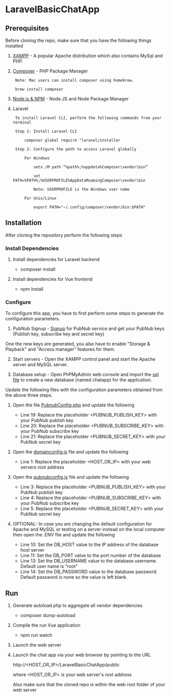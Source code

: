 # LaravelBasicChatApp

## Prerequisites

Before cloning the repo, make sure that you have the following things installed

1. [XAMPP](https://www.apachefriends.org/download.html) - A popular Apache distribution which also contains MySql and PHP. 

2. [Composer](https://getcomposer.org/) - PHP Package Manager

        Note: Mac users can install composer using homebrew.
        
        brew install composer 

3. [Node.js & NPM](https://nodejs.org/en/) - Node.JS and Node Package Manager

4. Laravel

        To install Laravel CLI, perform the following commands from your terminal
        
        Step 1: Install Laravel CLI
        
            composer global require "laravel/installer
            
        Step 2: Configure the path to access Laravel globally
    
            For Windows
            
                setx /M path “%path%;%appdata%Composer\vendor\bin”
    
                set PATH=%PATH%;%USERPROFILE%AppDataRoamingComposer\vendor\bin
    
                Note: USERPROFILE is the Windows user name
                
            For Unix/Linux
            
                export PATH="~/.config/composer/vendor/bin:$PATH"
    

## Installation

After cloning the repository perform the following steps

### Install Dependencies

1. Install dependencies for Laravel backend

    -   composer install
    
2. Install dependencies for Vue frontend

    -   npm install
    
### Configure 

To configure this app, you have to first perform some steps to generate the configuration parameters.

1. PubNub Signup - [Signup](https://dashboard.pubnub.com/signup) for PubNub service and get your PubNub keys (Publish key, subscribe key and secret key)

One the new keys are generated, you also have to enable "Storage & Playback" and "Access manager" features for them.  

2. Start servers - Open the XAMPP control panel and start the Apache server and MySQL server. 

3. Database setup -  Open PhPMyAdmin web console and import the [sql file](chatapp.sql) to create a new database (named chatapp) for the application. 

Update the following files with the configuration parameters obtained from the above three steps.

    
1. Open the file [PubnubConfig.php](/app/PubnubConfig.php) and update the following

    -   Line 19: Replace the placeholder <PUBNUB_PUBLISH_KEY> with your PubNub publish key
    -   Line 20: Replace the placeholder <PUBNUB_SUBSCRIBE_KEY> with your PubNub subscribe key
    -   Line 21: Replace the placeholder <PUBNUB_SECRET_KEY> with your PubNub secret key

2. Open the [domainconfig.js](resources/js/domainconfig.js) file and update the following

    -   Line 1: Replace the placeholder <HOST_OR_IP> with your web servers root address
    
3. Open the [pubnubconfig.js](resources/js/pubnubconfig.js) file and update the following

    -   Line 3: Replace the placeholder <PUBNUB_PUBLISH_KEY> with your PubNub publish key
    -   Line 4: Replace the placeholder <PUBNUB_SUBSCRIBE_KEY> with your PubNub subscribe key
    -   Line 5: Replace the placeholder <PUBNUB_SECRET_KEY> with your PubNub secret key

4. OPTIONAL- In case you are changing the default configuration for Apache and MySQL or testing on a server instead on the local computer then open the .ENV file and update the following

    -   Line 10: Set the DB_HOST value to the IP address of the database host server
    -   Line 11: Set the DB_PORT value to the port number of the database
    -   Line 13: Set the DB_USERNAME value to the database username. Default user name is "root"
    -   Line 14: Set the DB_PASSWORD value to the database password.  Default password is none so the value is left blank.
    
    
## Run

1. Generate autoload.php to aggregate all vendor dependencies

    -   composer dump-autoload
    
2. Compile the run Vue application 

    -   npm run watch
    
3. Launch the web server


4. Launch the chat app via your web browser by pointing to the URL 

    http://<HOST_OR_IP>/LaravelBasicChatApp/public
    
    where <HOST_OR_IP> is your web server's root address
    
    Also make sure that the cloned repo is within the web root folder of your web server

